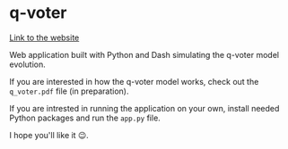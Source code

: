 # q-voter

[Link to the website](https://q-voter-model.herokuapp.com/)

Web application built with Python and Dash simulating the q-voter model evolution.

If you are interested in how the q-voter model works, check out the `q_voter.pdf` file (in preparation).

If you are intrested in running the application on your own, install needed Python packages and run the `app.py` file.

I hope you'll like it :wink:.
